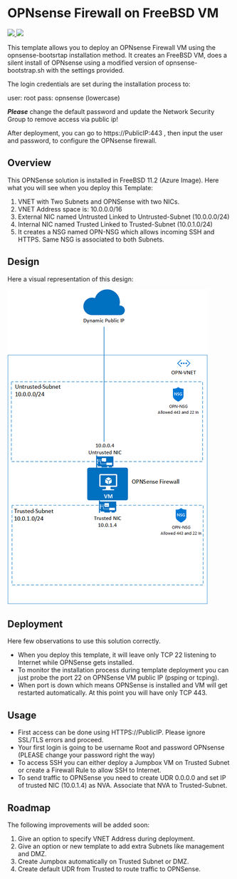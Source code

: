 # OPNsense Firewall on FreeBSD VM

<a href="https://portal.azure.com/#create/Microsoft.Template/uri/https%3A%2F%2Fraw.githubusercontent.com%2Fdmauser%2Fopnazure%2Fmaster%2Fazuredeploy.json" target="_blank">
    <img src="http://azuredeploy.net/deploybutton.png"/>
</a>
<a href="http://armviz.io/#/?load=https%3A%2F%2Fraw.githubusercontent.com%2Fdmauser%2Fopnazure%2Fmaster%2Fazuredeploy.json" target="_blank">
    <img src="http://armviz.io/visualizebutton.png"/>
</a>

This template allows you to deploy an OPNsense Firewall VM using the opnsense-bootsrtap installation method. It creates an FreeBSD VM, does a silent install of OPNsense using a modified version of opnsense-bootstrap.sh with the settings provided.

The login credentials are set during the installation process to:

user: root
pass: opnsense (lowercase)

***Please*** change the default password and update the Network Security Group to remove access via public ip!

After deployment, you can go to https://PublicIP:443 , then input the user and password, to configure the OPNsense firewall.

## Overview

This OPNSense solution is installed in FreeBSD 11.2 (Azure Image). 
Here what you will see when you deploy this Template:
1) VNET with Two Subnets and OPNSense with two NICs.
2) VNET Address space is: 10.0.0.0/16
3) External NIC named Untrusted Linked to Untrusted-Subnet (10.0.0.0/24)
4) Internal NIC named Trusted Linked to Trusted-Subnet (10.0.1.0/24)
5) It creates a NSG named OPN-NSG which allows incoming SSH and HTTPS. Same NSG is associated to both Subnets.

## Design
Here a visual representation of this design:

![opnsense design](./images/OPN-SenseProject.png)

## Deployment
Here few observations to use this solution correctly.

- When you deploy this template, it will leave only TCP 22 listening to Internet while OPNSense gets installed.
- To monitor the installation process during template deployment you can just probe the port 22 on OPNSense VM public IP (psping or tcping). 
- When port is down which means OPNSense is installed and VM will get restarted automatically. At this point you will have only TCP 443.

## Usage
- First access can be done using HTTPS://PublicIP. Please ignore SSL/TLS errors and proceed.
- Your first login is going to be username Root and password OPNsense (PLEASE change your password right the way)
- To access SSH you can either deploy a Jumpbox VM on Trusted Subnet or create a Firewall Rule to allow SSH to Internet.
- To send traffic to OPNSense you need to create UDR 0.0.0.0 and set IP of trusted NIC (10.0.1.4) as NVA. Associate that NVA to Trusted-Subnet.

## Roadmap

The following improvements will be added soon:
1) Give an option to specify VNET Address during deployment.
2) Give an option or new template to add extra Subnets like management and DMZ.
3) Create Jumpbox automatically on Trusted Subnet or DMZ.
4) Create default UDR from Trusted to route traffic to OPNSense.

